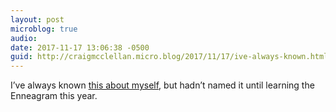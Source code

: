 ```yaml
---
layout: post
microblog: true
audio: 
date: 2017-11-17 13:06:38 -0500
guid: http://craigmcclellan.micro.blog/2017/11/17/ive-always-known.html
---
```

I’ve always known [this about myself](https://twitter.com/iancron/status/931582777555898369), but hadn’t named it until learning the Enneagram this year.

